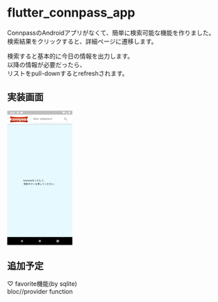 # flutter_connpass_app

ConnpassのAndroidアプリがなくて、簡単に検索可能な機能を作りました。  
検索結果をクリックすると、詳細ページに遷移します。  

検索すると基本的に今日の情報を出力します。  
以降の情報が必要だったら、  
リストをpull-downするとrefreshされます。  

## 実装画面

<img src="https://github.com/lhs7091/flutter_connpass_app/blob/master/assets/images/result.gif" width="30%"></img>

## 追加予定
 ♡ favorite機能(by sqlite)  
 bloc//provider function  


